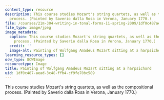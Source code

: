 ```yaml
---
content_type: resource
description: This course studies Mozart's string quartets, as well as the compositional
  process. (Painted by Saverio dalla Rosa in Verona, January 1770.)
file: /courses/21m-304-writing-in-tonal-forms-ii-spring-2009/1df0c487aead3c48ffb4cf9fe70bc589_21m-304s09.jpg
file_type: image/jpeg
image_metadata:
  caption: This course studies Mozart's string quartets, as well as the compositional
    process. (Painted by Saverio dalla Rosa in Verona, January 1770.)
  credit: ''
  image-alt: Painting of Wolfgang Amadeus Mozart sitting at a harpsichord.
learning_resource_types: []
ocw_type: OCWImage
resourcetype: Image
title: Painting of Wolfgang Amadeus Mozart sitting at a harpsichord
uid: 1df0c487-aead-3c48-ffb4-cf9fe70bc589
---
```

This course studies Mozart's string quartets, as well as the compositional process. (Painted by Saverio dalla Rosa in Verona, January 1770.)

